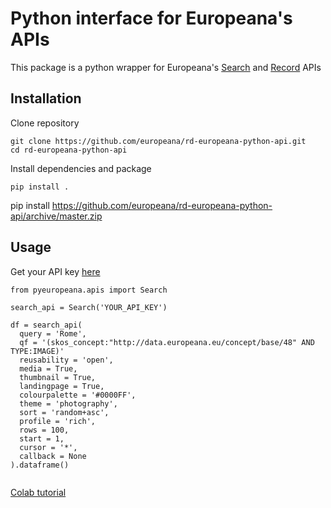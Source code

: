 # Python interface for Europeana's APIs

This package is a python wrapper for Europeana's [Search](https://pro.europeana.eu/page/search) and [Record](https://pro.europeana.eu/page/record) APIs


## Installation

Clone repository
```
git clone https://github.com/europeana/rd-europeana-python-api.git
cd rd-europeana-python-api
```
Install dependencies and package
```
pip install .

```

pip install https://github.com/europeana/rd-europeana-python-api/archive/master.zip



## Usage

Get your API key [here](https://pro.europeana.eu/pages/get-api)

```
from pyeuropeana.apis import Search

search_api = Search('YOUR_API_KEY')

df = search_api(
  query = 'Rome',
  qf = '(skos_concept:"http://data.europeana.eu/concept/base/48" AND TYPE:IMAGE)'
  reusability = 'open',
  media = True,
  thumbnail = True,
  landingpage = True,
  colourpalette = '#0000FF',
  theme = 'photography',
  sort = 'random+asc',
  profile = 'rich',
  rows = 100,
  start = 1,
  cursor = '*',
  callback = None
).dataframe()


```

[Colab tutorial](https://colab.research.google.com/drive/1VZJn9JKqziSF2jVQz1HRsvgbUZ0FM7qD?usp=sharing)
